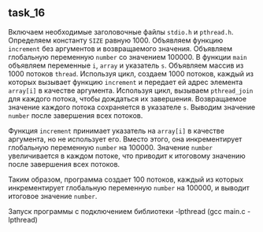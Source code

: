 ## task_16

Включаем необходимые заголовочные файлы `stdio.h` и `pthread.h`.
Определяем константу `SIZE` равную 1000.
Объявляем функцию `increment` без аргументов и возвращаемого значения.
Объявляем глобальную переменную `number` со значением 100000.
В функции `main` объявляем переменные `i`, `array` и указатель `s`.
Объявляем массив из 1000 потоков `thread`.
Используя цикл, создаем 1000 потоков, каждый из которых вызывает функцию `increment` и передает ей адрес элемента `array[i]` в качестве аргумента.
Используя цикл, вызываем `pthread_join` для каждого потока, чтобы дождаться их завершения. Возвращаемое значение каждого потока сохраняется в указателе `s`.
Выводим значение `number` после завершения всех потоков.


Функция `increment` принимает указатель на `array[i]` в качестве аргумента, но не использует его. Вместо этого, она инкрементирует глобальную переменную `number` на 100000. Значение `number` увеличивается в каждом потоке, что приводит к итоговому значению после завершения всех потоков.

Таким образом, программа создает 100 потоков, каждый из которых инкрементирует глобальную переменную `number` на 100000, и выводит итоговое значение `number`.

Запуск программы с подключением библиотеки -lpthread (gcc main.c -lpthread)